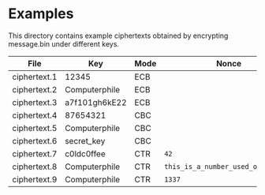 # Examples

This directory contains example ciphertexts obtained by encrypting message.bin under different keys.

| File          | Key           | Mode  | Nonce                              |
| ------------- | ------------- | ----- | ---------------------------------- |
| ciphertext.1  | 12345         | ECB   |                                    |
| ciphertext.2  | Computerphile | ECB   |                                    |
| ciphertext.3  | a7f101gh6kE22 | ECB   |                                    |
| ciphertext.4  | 87654321      | CBC   |                                    |
| ciphertext.5  | Computerphile | CBC   |                                    |
| ciphertext.6  | secret_key    | CBC   |                                    |
| ciphertext.7  | c0ldc0ffee    | CTR   | `42`                               |
| ciphertext.8  | Computerphile | CTR   | `this_is_a_number_used_only_once.` |
| ciphertext.9  | Computerphile | CTR   | `1337`                             |
